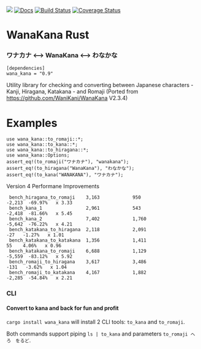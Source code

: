  [![](http://meritbadge.herokuapp.com/wana_kana)](https://crates.io/crates/wana_kana)
 [![Docs](https://docs.rs/wana_kana/badge.svg)](https://docs.rs/crate/wana_kana/)
 [![Build Status](https://travis-ci.org/PSeitz/wana_kana_rust.svg?branch=master)](https://travis-ci.org/PSeitz/wana_kana_rust)
 [![Coverage Status](https://coveralls.io/repos/github/PSeitz/wana_kana_rust/badge.svg?branch=master)](https://coveralls.io/github/PSeitz/wana_kana_rust?branch=master)

 # WanaKana Rust
 ### ワナカナ <--> WanaKana <--> わなかな
```toml,ignore
[dependencies]
wana_kana = "0.9"
```


 Utility library for checking and converting between Japanese characters - Kanji, Hiragana, Katakana - and Romaji (Ported from https://github.com/WaniKani/WanaKana V2.3.4)
 # Examples
 ```
 use wana_kana::to_romaji::*;
 use wana_kana::to_kana::*;
 use wana_kana::to_hiragana::*;
 use wana_kana::Options;
 assert_eq!(to_romaji("ワナカナ"), "wanakana");
 assert_eq!(to_hiragana("WanaKana"), "わなかな");
 assert_eq!(to_kana("WANAKANA"), "ワナカナ");
 ```

Version 4 Performane Improvements
```
 bench_hiragana_to_romaji    3,163            950                -2,213  -69.97%   x 3.33
 bench_kana_1                2,961            543                -2,418  -81.66%   x 5.45
 bench_kana_2                7,402            1,760              -5,642  -76.22%   x 4.21
 bench_katakana_to_hiragana  2,118            2,091                 -27   -1.27%   x 1.01
 bench_katakana_to_katakana  1,356            1,411                  55    4.06%   x 0.96
 bench_katakana_to_romaji    6,688            1,129              -5,559  -83.12%   x 5.92
 bench_romaji_to_hiragana    3,617            3,486                -131   -3.62%   x 1.04
 bench_romaji_to_katakana    4,167            1,882              -2,285  -54.84%   x 2.21
```

### CLI
#### Convert to kana and back for fun and profit
`cargo install wana_kana` will install 2 CLI tools: `to_kana` and `to_romaji`.

Both commands support piping `ls | to_kana` and parameters `to_romaji へろ　をるど`.
